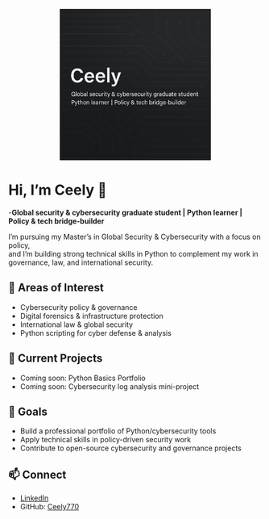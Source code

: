 <p align="center">
  <img src="https://github.com/Ceely770/Ceely770/blob/main/Github_banner3b64f088-0bd7-4195-b975-98d55a90dc78.png" alt="Ceely banner" width="300">
</p>

# Hi, I’m Ceely 👋

-**Global security & cybersecurity graduate student | Python learner | Policy & tech bridge-builder**

I’m pursuing my Master’s in Global Security & Cybersecurity with a focus on policy,  
and I’m building strong technical skills in Python to complement my work in governance, law, and international security.  

## 🔐 Areas of Interest
- Cybersecurity policy & governance  
- Digital forensics & infrastructure protection  
- International law & global security  
- Python scripting for cyber defense & analysis  

## 📂 Current Projects
- Coming soon: Python Basics Portfolio  
- Coming soon: Cybersecurity log analysis mini-project  

## 🎯 Goals
- Build a professional portfolio of Python/cybersecurity tools  
- Apply technical skills in policy-driven security work  
- Contribute to open-source cybersecurity and governance projects  

## 📫 Connect
- [LinkedIn](www.linkedin.com/in/cecilia-brachais-50748633a)  
- GitHub: [Ceely770](https://github.com/Ceely770)  


<!---
Ceely770/Ceely770 is a ✨ special ✨ repository because its `README.md` (this file) appears on your GitHub profile.
You can click the Preview link to take a look at your changes.
--->

